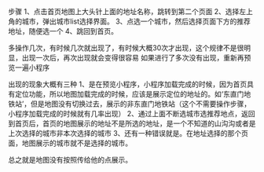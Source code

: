 步骤
1、点击首页地图上大头针上面的地址名称，跳转到第二个页面
2、选择左上角的城市，弹出城市list选择界面。
3、点选一个城市，然后选择页面下方的推荐地址，随便选一个
4、跳回到首页。

多操作几次，有时候几次就出现了，有时候大概30次才出现，这个规律不是很明显，出现一次后，再次出现就会变得很容易
如果进行了多次没有出现，重新再预览一遍小程序

出现的现象大概有三种
1、是在预览小程序，小程序加载完成的时候，因为首页具有定位功能，所以地图加载完成的时候，应该是展示定位的地址的。如‘东直门地铁站’，但是地图没有切换过去，展示的非东直门地铁站（这个不需要操作步骤，小程序加载完成的时候就有几率出现）
2、通过上面不断选城市选推荐地点，返回到首页后，首页的地图展示的地址不是所选的地址，是一个不知道的山沟沟或者是上次选择的城市非本次选择的城市
3、还有一种错误就是。在地址选择的那个页面，地图展示的城市就不是选择的城市。


总之就是地图没有按照传给他的点展示。